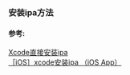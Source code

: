 ### 安装ipa方法


#### 参考:
[Xcode直接安装ipa](https://www.jianshu.com/p/4a394e22398b)  
[［iOS］xcode安装ipa （iOS App）](https://blog.csdn.net/mandagod/article/details/80586899)  
